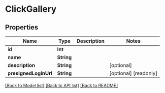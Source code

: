 # ClickGallery

## Properties

Name | Type | Description | Notes
------------ | ------------- | ------------- | -------------
**id** | **Int** |  | 
**name** | **String** |  | 
**description** | **String** |  | [optional] 
**presignedLoginUrl** | **String** |  | [optional] [readonly] 

[[Back to Model list]](../#documentation-for-models) [[Back to API list]](../#documentation-for-api-endpoints) [[Back to README]](../)


